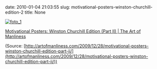date: 2010-01-04 21:03:55
slug: motivational-posters-winston-churchill-edition-2
title: None

[![foto_1][1]][1]

[Motivational Posters: Winston Churchill Edition (Part II) | The Art of Manliness](http://artofmanliness.com/2009/12/28/motivational-posters-winston-churchill-edition-part-ii/)

(Source: [http://artofmanliness.com/2009/12/28/motivational-posters-winston-churchill-edition-part-ii/](http://artofmanliness.com/2009/12/28/motivational-posters-winston-churchill-edition-part-ii/))

[1]: file:///Users/jjdenis/jjdenis.github.com/static/2010-01-04-motivational-posters-winston-churchill-edition-2_foto1.jpg
